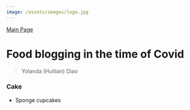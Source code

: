 ```yaml
---
image: /assets/images/logo.jpg
---
```


[Main Page](https://yolanda-ht.github.io/YoloCookBlob/)

# Food blogging in the time of Covid

> Yolanda (Huitian) Diao

### Cake
- Sponge cupcakes

